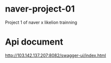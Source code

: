 # naver-project-01
Project 1 of naver x likelion trainning

# Api document
http://103.142.137.207:8082/swagger-ui/index.html
